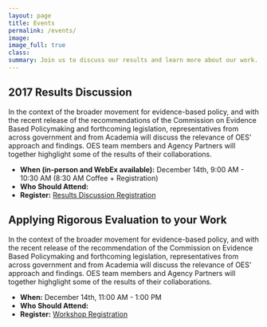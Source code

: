 ```yaml
---
layout: page
title: Events
permalink: /events/
image:
image_full: true
class:
summary: Join us to discuss our results and learn more about our work. 
---
```

## 2017 Results Discussion 

In the context of the broader movement for evidence-based policy, and with the recent release of the recommendations of the Commission on Evidence Based Policymaking and forthcoming legislation, representatives from across government and from Academia will discuss the relevance of OES' approach and findings. OES team members and Agency Partners will together highglight some of the results of their collaborations. 
- <b>When (in-person and WebEx available):</b> December 14th, 9:00 AM - 10:30 AM (8:30 AM Coffee + Registration)
- <b>Who Should Attend:</b> 
- <b>Register:</b> <a href="https://docs.google.com/forms/d/e/1FAIpQLSdS9_MD-Yzl8t_6VWWqQlDAou4dITJxU7TZPJ65nNtNNCFy2Q/viewform?usp=sf_link">Results Discussion Registration</a>

## Applying Rigorous Evaluation to your Work

In the context of the broader movement for evidence-based policy, and with the recent release of the recommendation of the Commission on Evidence Based Policymaking and forthcoming legislation, representatives from across government and from Academia will discuss the relevance of OES' approach and findings. OES team members and Agency Partners will together highglight some of the results of their collaborations. 
- <b>When:</b> December 14th, 11:00 AM - 1:00 PM
- <b>Who Should Attend:</b> 
- <b>Register:</b> <a href="https://docs.google.com/forms/d/e/1FAIpQLSeltf1bl5UGYukUgixzwbTy49CPuqT9_aubQr23FAhxXuyqcQ/viewform?usp=sf_link">Workshop Registration</a>

